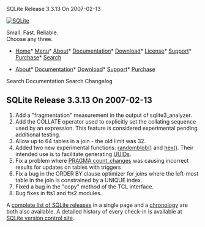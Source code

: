 




SQLite Release 3\.3\.13 On 2007\-02\-13




[![SQLite](../images/sqlite370_banner.gif)](../index.html)


Small. Fast. Reliable.  
Choose any three.


* [Home](../index.html)* [Menu](javascript:void(0))* [About](../about.html)* [Documentation](../docs.html)* [Download](../download.html)* [License](../copyright.html)* [Support](../support.html)* [Purchase](../prosupport.html)* [Search](javascript:void(0))




* [About](../about.html)* [Documentation](../docs.html)* [Download](../download.html)* [Support](../support.html)* [Purchase](../prosupport.html)






Search Documentation
Search Changelog







## SQLite Release 3\.3\.13 On 2007\-02\-13

1. Add a "fragmentation" measurement in the output of sqlite3\_analyzer.
2. Add the COLLATE operator used to explicitly set the collating sequence
used by an expression. This feature is considered experimental pending
additional testing.
3. Allow up to 64 tables in a join \- the old limit was 32\.
4. Added two new experimental functions:
[randomblob()](../lang_corefunc.html#randomblob) and
[hex()](../lang_corefunc.html#hex).
Their intended use is to facilitate generating
[UUIDs](http://en.wikipedia.org/wiki/UUID).
5. Fix a problem where
[PRAGMA count\_changes](../pragma.html#pragma_count_changes) was
causing incorrect results for updates on tables with triggers
6. Fix a bug in the ORDER BY clause optimizer for joins where the
left\-most table in the join is constrained by a UNIQUE index.
7. Fixed a bug in the "copy" method of the TCL interface.
8. Bug fixes in fts1 and fts2 modules.



A [complete list of SQLite releases](../changes.html)
 in a single page and a [chronology](../chronology.html) are both also available.
 A detailed history of every
 check\-in is available at
 [SQLite version control site](https://www.sqlite.org/src/timeline).



